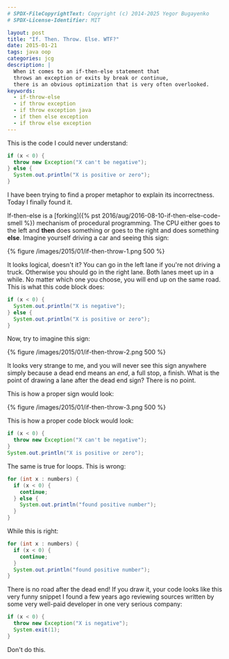 ```yaml
---
# SPDX-FileCopyrightText: Copyright (c) 2014-2025 Yegor Bugayenko
# SPDX-License-Identifier: MIT

layout: post
title: "If. Then. Throw. Else. WTF?"
date: 2015-01-21
tags: java oop
categories: jcg
description: |
  When it comes to an if-then-else statement that
  throws an exception or exits by break or continue,
  there is an obvious optimization that is very often overlooked.
keywords:
  - if-throw-else
  - if throw exception
  - if throw exception java
  - if then else exception
  - if throw else exception
---
```


This is the code I could never understand:

```java
if (x < 0) {
  throw new Exception("X can't be negative");
} else {
  System.out.println("X is positive or zero");
}
```

I have been trying to find a proper metaphor to explain its incorrectness.
Today I finally found it.

<!--more-->

If-then-else is a [forking]({% pst 2016/aug/2016-08-10-if-then-else-code-smell %})
mechanism of procedural programming. The CPU
either goes to the left and **then** does something or goes to the right and
does something **else**. Imagine yourself driving a car and seeing this sign:

{% figure /images/2015/01/if-then-throw-1.png 500 %}

It looks logical, doesn't it? You can go in the left lane if you're not driving a truck.
Otherwise you should go in the right lane. Both lanes meet up
in a while. No matter which one you choose, you will end up on the same road.
This is what this code block does:

```java
if (x < 0) {
  System.out.println("X is negative");
} else {
  System.out.println("X is positive or zero");
}
```

Now, try to imagine this sign:

{% figure /images/2015/01/if-then-throw-2.png 500 %}

It looks very strange to me, and you will never see this sign anywhere
simply because a dead end means an *end*, a full stop, a finish.
What is the point of drawing a lane
after the dead end sign? There is no point.

This is how a proper sign would look:

{% figure /images/2015/01/if-then-throw-3.png 500 %}

This is how a proper code block would look:

```java
if (x < 0) {
  throw new Exception("X can't be negative");
}
System.out.println("X is positive or zero");
```

The same is true for loops. This is wrong:

```java
for (int x : numbers) {
  if (x < 0) {
    continue;
  } else {
    System.out.println("found positive number");
  }
}
```

While this is right:

```java
for (int x : numbers) {
  if (x < 0) {
    continue;
  }
  System.out.println("found positive number");
}
```

There is no road after the dead end! If you draw it, your code looks
like this very funny snippet I found a few years ago reviewing
sources written by some very well-paid developer in one very serious
company:

```java
if (x < 0) {
  throw new Exception("X is negative");
  System.exit(1);
}
```

Don't do this.
